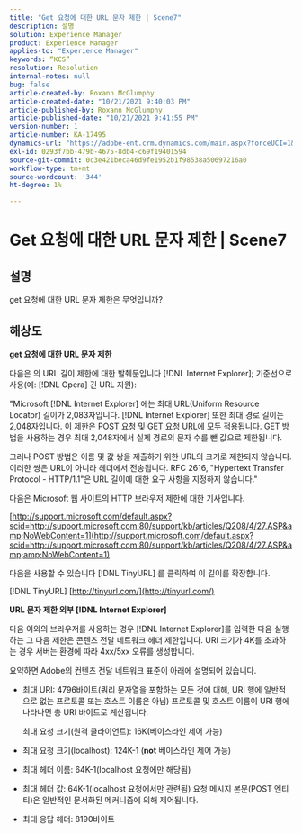 ```yaml
---
title: "Get 요청에 대한 URL 문자 제한 | Scene7"
description: 설명
solution: Experience Manager
product: Experience Manager
applies-to: "Experience Manager"
keywords: “KCS”
resolution: Resolution
internal-notes: null
bug: false
article-created-by: Roxann McGlumphy
article-created-date: "10/21/2021 9:40:03 PM"
article-published-by: Roxann McGlumphy
article-published-date: "10/21/2021 9:41:55 PM"
version-number: 1
article-number: KA-17495
dynamics-url: "https://adobe-ent.crm.dynamics.com/main.aspx?forceUCI=1&pagetype=entityrecord&etn=knowledgearticle&id=6a89cf70-b732-ec11-b6e5-000d3a5ba97a"
exl-id: 0293f7bb-479b-4675-8db4-c69f19401594
source-git-commit: 0c3e421beca46d9fe1952b1f98538a50697216a0
workflow-type: tm+mt
source-wordcount: '344'
ht-degree: 1%

---
```


# Get 요청에 대한 URL 문자 제한 | Scene7

## 설명


get 요청에 대한 URL 문자 제한은 무엇입니까?


## 해상도


<b>get 요청에 대한 URL 문자 제한</b>

다음은 의 URL 길이 제한에 대한 발췌문입니다 [!DNL Internet Explorer]; 기준선으로 사용(예: [!DNL Opera] 긴 URL 지원):

&quot;Microsoft [!DNL Internet Explorer] 에는 최대 URL(Uniform Resource Locator) 길이가 2,083자입니다. [!DNL Internet Explorer] 또한 최대 경로 길이는 2,048자입니다. 이 제한은 POST 요청 및 GET 요청 URL에 모두 적용됩니다. GET 방법을 사용하는 경우 최대 2,048자에서 실제 경로의 문자 수를 뺀 값으로 제한됩니다.

그러나 POST 방법은 이름 및 값 쌍을 제출하기 위한 URL의 크기로 제한되지 않습니다. 이러한 쌍은 URL이 아니라 헤더에서 전송됩니다. RFC 2616, &quot;Hypertext Transfer Protocol - HTTP/1.1&quot;은 URL 길이에 대한 요구 사항을 지정하지 않습니다.&quot;

다음은 Microsoft 웹 사이트의 HTTP 브라우저 제한에 대한 기사입니다.

[http://support.microsoft.com/default.aspx?scid=http://support.microsoft.com:80/support/kb/articles/Q208/4/27.ASP&amp;NoWebContent=1](http://support.microsoft.com/default.aspx?scid=http://support.microsoft.com:80/support/kb/articles/Q208/4/27.ASP&amp;amp;NoWebContent=1)

다음을 사용할 수 있습니다 [!DNL TinyURL] 를 클릭하여 이 길이를 확장합니다.

[!DNL TinyURL] [http://tinyurl.com/](http://tinyurl.com/)

<b>URL 문자 제한 외부 [!DNL Internet Explorer]</b>

다음 이외의 브라우저를 사용하는 경우 [!DNL Internet Explorer]를 입력한 다음 실행하는 그 다음 제한은 콘텐츠 전달 네트워크 헤더 제한입니다. URI 크기가 4K를 초과하는 경우 서버는 환경에 따라 4xx/5xx 오류를 생성합니다.

요약하면 Adobe의 컨텐츠 전달 네트워크 표준이 아래에 설명되어 있습니다.

- 최대 URI: 4796바이트(쿼리 문자열을 포함하는 모든 것에 대해, URI 행에 일반적으로 없는 프로토콜 또는 호스트 이름은 아님) 프로토콜 및 호스트 이름이 URI 행에 나타나면 총 URI 바이트로 계산됩니다.

   최대 요청 크기(원격 클라이언트): 16K(베이스라인 제어 가능)
- 최대 요청 크기(localhost): 124K-1 (<b>not</b> 베이스라인 제어 가능)
- 최대 헤더 이름: 64K-1(localhost 요청에만 해당됨)
- 최대 헤더 값: 64K-1(localhost 요청에서만 관련됨) 요청 메시지 본문(POST 엔티티)은 일반적인 문서화된 메커니즘에 의해 제어됩니다.
- 최대 응답 헤더: 8190바이트
